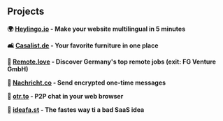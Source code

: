 ## Projects
<strong>

🌍 [Heylingo.io](https://heylingo.io) - Make your website multilingual in 5 minutes

🛋️ [Casalist.de](https://casalist.de) - Your favorite furniture in one place

🏡 [Remote.love](https://remote.love) - Discover Germany's top remote jobs (exit: FG Venture GmbH)

🔗 [Nachricht.co](https://nachricht.co) - Send encrypted one-time messages

💬 [otr.to](https://otr.to) - P2P chat in your web browser

💬 [ideafa.st](https://ideafa.st) - The fastes way ti a bad SaaS idea

</strong>
